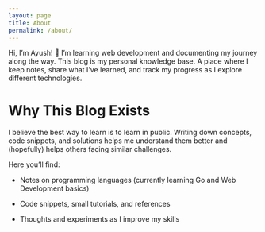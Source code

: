 ```yaml
---
layout: page
title: About
permalink: /about/
---
```


Hi, I’m Ayush! 👋
I’m learning web development and documenting my journey along the way. This blog is my personal knowledge base. A place where I keep notes, share what I’ve learned, and track my progress as I explore different technologies.

# Why This Blog Exists

I believe the best way to learn is to learn in public. Writing down concepts, code snippets, and solutions helps me understand them better and (hopefully) helps others facing similar challenges.

Here you’ll find:

- Notes on programming languages (currently learning Go and Web Development basics)

- Code snippets, small tutorials, and references

- Thoughts and experiments as I improve my skills
